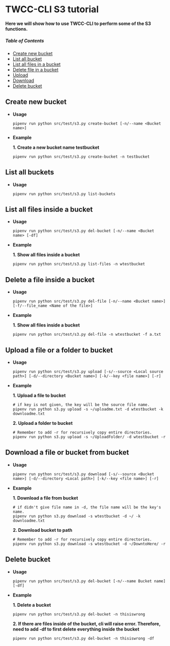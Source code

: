 # TWCC-CLI S3 tutorial
**Here we will show how to use TWCC-CLI to perform some of the S3 functions.**

##### Table of Contents
* [Create new bucket](#CREATENEW)
* [List all bucket](#LISTALLBUCKET)
* [List all files in a bucket](#listfilesinbucket)
* [Delete file in a bucket](#delfileinbucket)
* [Upload](#upload)
* [Download](#download)
* [Delete bucket](#deletebucket)


<h2 id=CREATENEW>Create new bucket</h2>

- **Usage**
    ```
    pipenv run python src/test/s3.py create-bucket [-n/--name <Bucket name>] 
    ```
- **Example** 

    **1. Create a new bucket name testbucket** 
    ```
    pipenv run python src/test/s3.py create-bucket -n testbucket 
    ```
    
<h2 id=LISTALLBUCKET>List all buckets</h2>

- **Usage**
    ```
    pipenv run python src/test/s3.py list-buckets 
    ```
    
<h2 id =listfilesinbucket>List all files inside a bucket</h2>

- **Usage**
    ```
    pipenv run python src/test/s3.py del-bucket [-n/--name <Bucket name> [-df]
    ```
- **Example** 

    **1. Show all files inside a bucket** 
    ```
    pipenv run python src/test/s3.py list-files -n wtestbucket
    ```
    
<h2 id = delfileinbucket>Delete a file inside a bucket</h2>

- **Usage**
    ```
    pipenv run python src/test/s3.py del-file [-n/--name <Bucket name>] [-f/--file_name <Name of the file>]
    ```
- **Example** 

    **1. Show all files inside a bucket** 
    ```
    pipenv run python src/test/s3.py del-file -n wtestbucket -f a.txt
    ```   
    
<h2 id = upload>Upload a file or a folder to bucket</h2>

- **Usage**
    ```
    pipenv run python src/test/s3.py upload [-s/--source <Local source path>] [-d/--directory <Bucket name>] [-k/--key <file name>] [-r]
    ```
- **Example** 

    **1. Upload a file to bucket** 
    ```
    # if key is not given, the key will be the source file name.
    pipenv run python s3.py upload -s ~/uploadme.txt -d wtestbucket -k downloadme.txt
    ```
    
    **2. Upload a folder to bucket** 
    ```
    # Remember to add -r for recursively copy entire directories.
    pipenv run python s3.py upload -s ~/UploadFolder/ -d wtestbucket -r
    ```

<h2 id = download>Download a file or bucket from bucket</h2>

- **Usage**
    ```
    pipenv run python src/test/s3.py download [-s/--source <Bucket name>] [-d/--directory <Local path>] [-k/--key <file name>] [-r]
    ```
- **Example** 

    **1. Download a file from bucket** 
    ```
    # if didn't give file name in -d, the file name will be the key's name.
    pipenv run python s3.py download -s wtestbucket -d ~/ -k downloadme.txt
    ```
    
    **2. Download bucket to path** 
    ```
    # Remember to add -r for recursively copy entire directories.
    pipenv run python s3.py download -s wtestbucket -d ~/DowntoHere/ -r
    ```

<h2 id = deletebucket>Delete bucket</h2>

- **Usage**
    ```
    pipenv run python src/test/s3.py del-bucket [-n/--name Bucket name] [-df]
    ```
- **Example** 

    **1. Delete a bucket** 
    ```
    pipenv run python src/test/s3.py del-bucket -n thisiswrong 
    ```
    
    **2. If there are files inside of the bucket, cli will raise error. Therefore, need to add -df to first delete everything inside the bucket**
    ```
    pipenv run python src/test/s3.py del-bucket -n thisiswrong -df
    ```

